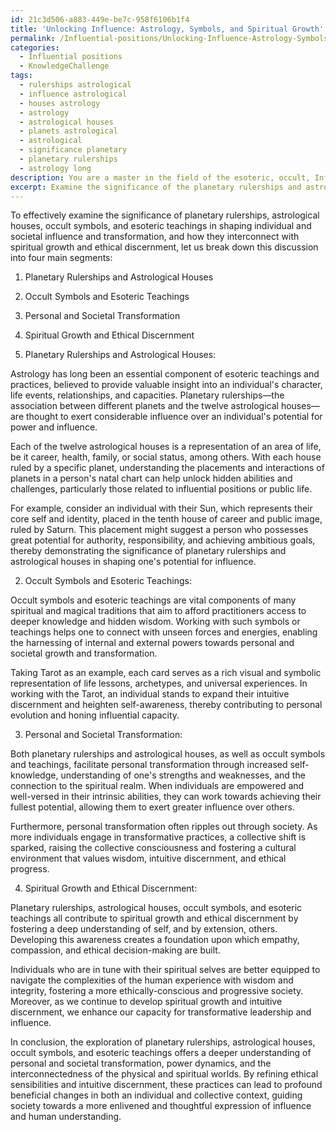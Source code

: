 ```yaml
---
id: 21c3d506-a883-449e-be7c-958f6106b1f4
title: 'Unlocking Influence: Astrology, Symbols, and Spiritual Growth'
permalink: /Influential-positions/Unlocking-Influence-Astrology-Symbols-and-Spiritual-Growth/
categories:
  - Influential positions
  - KnowledgeChallenge
tags:
  - rulerships astrological
  - influence astrological
  - houses astrology
  - astrology
  - astrological houses
  - planets astrological
  - astrological
  - significance planetary
  - planetary rulerships
  - astrology long
description: You are a master in the field of the esoteric, occult, Influential positions and Education. You are a writer of tests, challenges, textbooks and deep knowledge on Influential positions for initiates and students to gain deep insights and understanding from. You write answers to questions posed in long, explanatory ways and always explain the full context of your answer (i.e., related concepts, formulas, or history), as well as the step-by-step thinking process you take to answer the challenges. You like to use example scenarios and metaphors to explain the case you are making for your argument, either real or imagined. Summarize the key themes, ideas, and conclusions at the end.
excerpt: Examine the significance of the planetary rulerships and astrological houses in shaping an individual's influential potential, and explore the correlation of occult symbols and esoteric teachings in aiding personal and societal transformation in the pursuit of power. How do these factors interconnect with one's spiritual growth and contribute to the refinement of ethical and intuitive discernment?
---
```

To effectively examine the significance of planetary rulerships, astrological houses, occult symbols, and esoteric teachings in shaping individual and societal influence and transformation, and how they interconnect with spiritual growth and ethical discernment, let us break down this discussion into four main segments:

1. Planetary Rulerships and Astrological Houses
2. Occult Symbols and Esoteric Teachings
3. Personal and Societal Transformation 
4. Spiritual Growth and Ethical Discernment

1. Planetary Rulerships and Astrological Houses:

Astrology has long been an essential component of esoteric teachings and practices, believed to provide valuable insight into an individual's character, life events, relationships, and capacities. Planetary rulerships—the association between different planets and the twelve astrological houses—are thought to exert considerable influence over an individual's potential for power and influence.

Each of the twelve astrological houses is a representation of an area of life, be it career, health, family, or social status, among others. With each house ruled by a specific planet, understanding the placements and interactions of planets in a person's natal chart can help unlock hidden abilities and challenges, particularly those related to influential positions or public life.

For example, consider an individual with their Sun, which represents their core self and identity, placed in the tenth house of career and public image, ruled by Saturn. This placement might suggest a person who possesses great potential for authority, responsibility, and achieving ambitious goals, thereby demonstrating the significance of planetary rulerships and astrological houses in shaping one's potential for influence.

2. Occult Symbols and Esoteric Teachings:

Occult symbols and esoteric teachings are vital components of many spiritual and magical traditions that aim to afford practitioners access to deeper knowledge and hidden wisdom. Working with such symbols or teachings helps one to connect with unseen forces and energies, enabling the harnessing of internal and external powers towards personal and societal growth and transformation.

Taking Tarot as an example, each card serves as a rich visual and symbolic representation of life lessons, archetypes, and universal experiences. In working with the Tarot, an individual stands to expand their intuitive discernment and heighten self-awareness, thereby contributing to personal evolution and honing influential capacity.

3. Personal and Societal Transformation:

Both planetary rulerships and astrological houses, as well as occult symbols and teachings, facilitate personal transformation through increased self-knowledge, understanding of one's strengths and weaknesses, and the connection to the spiritual realm. When individuals are empowered and well-versed in their intrinsic abilities, they can work towards achieving their fullest potential, allowing them to exert greater influence over others.

Furthermore, personal transformation often ripples out through society. As more individuals engage in transformative practices, a collective shift is sparked, raising the collective consciousness and fostering a cultural environment that values wisdom, intuitive discernment, and ethical progress.

4. Spiritual Growth and Ethical Discernment:

Planetary rulerships, astrological houses, occult symbols, and esoteric teachings all contribute to spiritual growth and ethical discernment by fostering a deep understanding of self, and by extension, others. Developing this awareness creates a foundation upon which empathy, compassion, and ethical decision-making are built.

Individuals who are in tune with their spiritual selves are better equipped to navigate the complexities of the human experience with wisdom and integrity, fostering a more ethically-conscious and progressive society. Moreover, as we continue to develop spiritual growth and intuitive discernment, we enhance our capacity for transformative leadership and influence.

In conclusion, the exploration of planetary rulerships, astrological houses, occult symbols, and esoteric teachings offers a deeper understanding of personal and societal transformation, power dynamics, and the interconnectedness of the physical and spiritual worlds. By refining ethical sensibilities and intuitive discernment, these practices can lead to profound beneficial changes in both an individual and collective context, guiding society towards a more enlivened and thoughtful expression of influence and human understanding.

